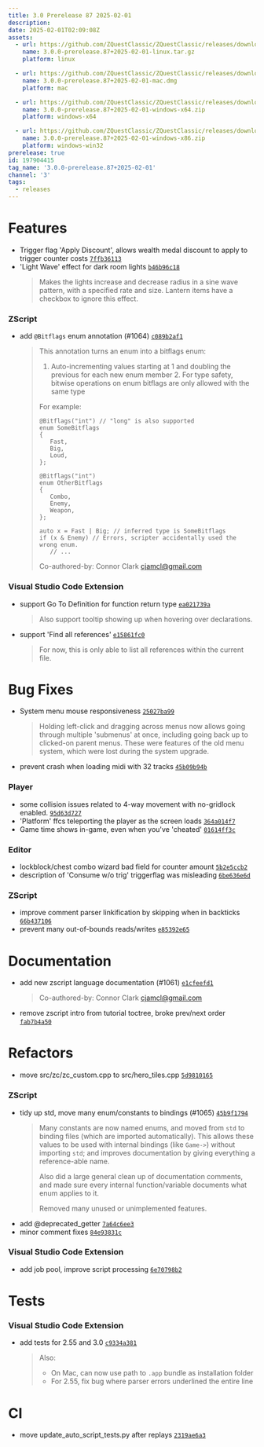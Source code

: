```yaml
---
title: 3.0 Prerelease 87 2025-02-01
description: 
date: 2025-02-01T02:09:08Z
assets: 
  - url: https://github.com/ZQuestClassic/ZQuestClassic/releases/download/3.0.0-prerelease.87%2B2025-02-01/3.0.0-prerelease.87%2B2025-02-01-linux.tar.gz
    name: 3.0.0-prerelease.87+2025-02-01-linux.tar.gz
    platform: linux

  - url: https://github.com/ZQuestClassic/ZQuestClassic/releases/download/3.0.0-prerelease.87%2B2025-02-01/3.0.0-prerelease.87%2B2025-02-01-mac.dmg
    name: 3.0.0-prerelease.87+2025-02-01-mac.dmg
    platform: mac

  - url: https://github.com/ZQuestClassic/ZQuestClassic/releases/download/3.0.0-prerelease.87%2B2025-02-01/3.0.0-prerelease.87%2B2025-02-01-windows-x64.zip
    name: 3.0.0-prerelease.87+2025-02-01-windows-x64.zip
    platform: windows-x64

  - url: https://github.com/ZQuestClassic/ZQuestClassic/releases/download/3.0.0-prerelease.87%2B2025-02-01/3.0.0-prerelease.87%2B2025-02-01-windows-x86.zip
    name: 3.0.0-prerelease.87+2025-02-01-windows-x86.zip
    platform: windows-win32
prerelease: true
id: 197904415
tag_name: '3.0.0-prerelease.87+2025-02-01'
channel: '3'
tags:
  - releases
---
```





# Features

- Trigger flag 'Apply Discount', allows wealth medal discount to apply to trigger counter costs [`7ffb36113`](https://github.com/ZQuestClassic/ZQuestClassic/commit/7ffb36113579a8f5c9a0d799124a65d74bc12b16)
- 'Light Wave' effect for dark room lights [`b46b96c18`](https://github.com/ZQuestClassic/ZQuestClassic/commit/b46b96c1836747a356ce69bc497743398881e53e)
   &nbsp;
   >Makes the lights increase and decrease radius in a sine wave pattern, with a specified rate and size. Lantern items have a checkbox to ignore this effect. 
   >

### ZScript

- add `@Bitflags` enum annotation (#1064) [`c089b2af1`](https://github.com/ZQuestClassic/ZQuestClassic/commit/c089b2af1595485527a6b3a32ed1213950924b5d)
   &nbsp;
   >This annotation turns an enum into a bitflags enum:  
   >
   >1. Auto-incrementing values starting at 1 and doubling the previous for    each new enum member 2. For type safety, bitwise operations on enum bitflags are only allowed    with the same type  
   >
   >For example:  
   >
   >```
   >@Bitflags("int") // "long" is also supported
   >enum SomeBitflags
   >{
   >	Fast,
   >	Big,
   >	Loud,
   >};
   >
   >@Bitflags("int")
   >enum OtherBitflags
   >{
   >	Combo,
   >	Enemy,
   >	Weapon,
   >};
   >
   >auto x = Fast | Big; // inferred type is SomeBitflags
   >if (x & Enemy) // Errors, scripter accidentally used the wrong enum.
   >	// ...
   >```
   >
   > Co-authored-by: Connor Clark <cjamcl@gmail.com> 
   >

### Visual Studio Code Extension

- support Go To Definition for function return type [`ea021739a`](https://github.com/ZQuestClassic/ZQuestClassic/commit/ea021739ac7be00c9adf8e6b308c5b2fdbf10b71)
   &nbsp;
   >Also support tooltip showing up when hovering over declarations. 
   >
- support 'Find all references' [`e15861fc0`](https://github.com/ZQuestClassic/ZQuestClassic/commit/e15861fc0c43fd47e77dd59d1daaca8983db0ccd)
   &nbsp;
   >For now, this is only able to list all references within the current file. 
   >

# Bug Fixes

- System menu mouse responsiveness [`25027ba99`](https://github.com/ZQuestClassic/ZQuestClassic/commit/25027ba9988f1fe0c7c9d44f2da50b940b8b4c60)
   &nbsp;
   >Holding left-click and dragging across menus now allows going through multiple 'submenus' at once, including going back up to clicked-on parent menus. These were features of the old menu system, which were lost during the system upgrade. 
   >
- prevent crash when loading midi with 32 tracks [`45b09b94b`](https://github.com/ZQuestClassic/ZQuestClassic/commit/45b09b94b2970019a36a0696f158a9e5f64f31f4)

### Player

- some collision issues related to 4-way movement with no-gridlock enabled. [`95d63d727`](https://github.com/ZQuestClassic/ZQuestClassic/commit/95d63d727323192f6ab113df8cb221f0f4e56f07)
- 'Platform' ffcs teleporting the player as the screen loads [`364a014f7`](https://github.com/ZQuestClassic/ZQuestClassic/commit/364a014f7f164c17d482c994acd69bb75d055ff3)
- Game time shows in-game, even when you've 'cheated' [`01614ff3c`](https://github.com/ZQuestClassic/ZQuestClassic/commit/01614ff3cb14ec4005d999aab44f81c4151ba409)

### Editor

- lockblock/chest combo wizard bad field for counter amount [`5b2e5ccb2`](https://github.com/ZQuestClassic/ZQuestClassic/commit/5b2e5ccb2ee020ed0a72a0cce69e3b3ed81811eb)
- description of 'Consume w/o trig' triggerflag was misleading [`6be636e6d`](https://github.com/ZQuestClassic/ZQuestClassic/commit/6be636e6d7c83d294de1c73019c29b97670bd537)

### ZScript

- improve comment parser linkification by skipping when in backticks [`66b437106`](https://github.com/ZQuestClassic/ZQuestClassic/commit/66b43710609a3c79199cffd187df4fa0f67a3cdc)
- prevent many out-of-bounds reads/writes [`e85392e65`](https://github.com/ZQuestClassic/ZQuestClassic/commit/e85392e6599d06e8770bcbeed92024858d84793a)

# Documentation

- add new zscript language documentation (#1061) [`e1cfeefd1`](https://github.com/ZQuestClassic/ZQuestClassic/commit/e1cfeefd1a13290bbb49cf8a5a6725a981eaee7c)
   &nbsp;
   >Co-authored-by: Connor Clark <cjamcl@gmail.com> 
   >
- remove zscript intro from tutorial toctree, broke prev/next order [`fab7b4a50`](https://github.com/ZQuestClassic/ZQuestClassic/commit/fab7b4a50aadee78b8999fd9a013519e6cb7a86e)

# Refactors

- move src/zc/zc_custom.cpp to src/hero_tiles.cpp [`5d9810165`](https://github.com/ZQuestClassic/ZQuestClassic/commit/5d981016585ca6b02b3cc63d6040e81821f83268)

### ZScript

- tidy up std, move many enum/constants to bindings (#1065) [`45b9f1794`](https://github.com/ZQuestClassic/ZQuestClassic/commit/45b9f17949bd5ee1c7434036e0f176796a8cc15b)
   &nbsp;
   >Many constants are now named enums, and moved from `std` to binding files (which are imported automatically). This allows these values to be used with internal bindings (like `Game->`) without importing `std`; and improves documentation by giving everything a reference-able name.  
   >
   >Also did a large general clean up of documentation comments, and made sure every internal function/variable documents what enum applies to it.  
   >
   >Removed many unused or unimplemented features. 
   >
- add @deprecated_getter [`7a64c6ee3`](https://github.com/ZQuestClassic/ZQuestClassic/commit/7a64c6ee315644fb8f54bf606451f813121ba220)
- minor comment fixes [`84e93831c`](https://github.com/ZQuestClassic/ZQuestClassic/commit/84e93831c6107874cef6e10440c6f0bdbc97a592)

### Visual Studio Code Extension

- add job pool, improve script processing [`6e70798b2`](https://github.com/ZQuestClassic/ZQuestClassic/commit/6e70798b298831e26298079bca26aaaf375114f2)

# Tests

### Visual Studio Code Extension

- add tests for 2.55 and 3.0 [`c9334a381`](https://github.com/ZQuestClassic/ZQuestClassic/commit/c9334a3811392c7cc30f73e03f67316e41916320)
   &nbsp;
   >Also:  
   >
   >* On Mac, can now use path to `.app` bundle as installation folder
   >* For 2.55, fix bug where parser errors underlined the entire line
   >

# CI

- move update_auto_script_tests.py after replays [`2319ae6a3`](https://github.com/ZQuestClassic/ZQuestClassic/commit/2319ae6a3cf47f999d13cc311b42784436bd9efe)
